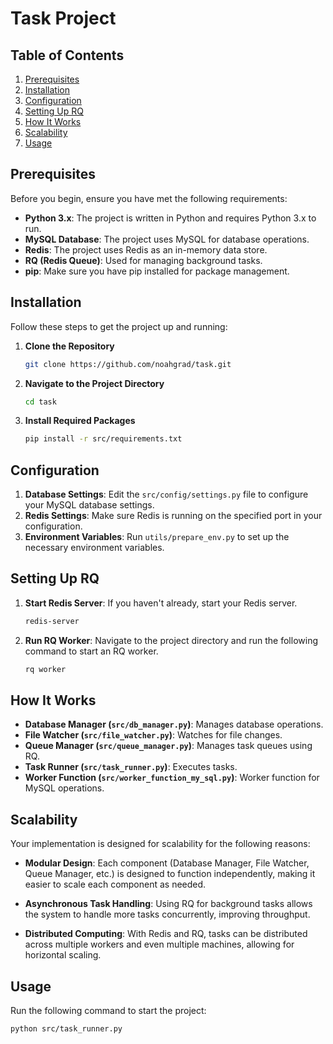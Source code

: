 # Task Project

## Table of Contents

1. [Prerequisites](#prerequisites)
2. [Installation](#installation)
3. [Configuration](#configuration)
4. [Setting Up RQ](#setting-up-rq)
5. [How It Works](#how-it-works)
6. [Scalability](#scalability)
7. [Usage](#usage)

## Prerequisites

Before you begin, ensure you have met the following requirements:

- **Python 3.x**: The project is written in Python and requires Python 3.x to run.
- **MySQL Database**: The project uses MySQL for database operations.
- **Redis**: The project uses Redis as an in-memory data store.
- **RQ (Redis Queue)**: Used for managing background tasks.
- **pip**: Make sure you have pip installed for package management.

## Installation

Follow these steps to get the project up and running:

1. **Clone the Repository**

    ```bash
    git clone https://github.com/noahgrad/task.git
    ```

2. **Navigate to the Project Directory**

    ```bash
    cd task
    ```

3. **Install Required Packages**

    ```bash
    pip install -r src/requirements.txt
    ```

## Configuration

1. **Database Settings**: Edit the `src/config/settings.py` file to configure your MySQL database settings.
2. **Redis Settings**: Make sure Redis is running on the specified port in your configuration.
3. **Environment Variables**: Run `utils/prepare_env.py` to set up the necessary environment variables.

## Setting Up RQ

1. **Start Redis Server**: If you haven't already, start your Redis server.

    ```bash
    redis-server
    ```

2. **Run RQ Worker**: Navigate to the project directory and run the following command to start an RQ worker.

    ```bash
    rq worker
    ```

## How It Works

- **Database Manager (`src/db_manager.py`)**: Manages database operations.
- **File Watcher (`src/file_watcher.py`)**: Watches for file changes.
- **Queue Manager (`src/queue_manager.py`)**: Manages task queues using RQ.
- **Task Runner (`src/task_runner.py`)**: Executes tasks.
- **Worker Function (`src/worker_function_my_sql.py`)**: Worker function for MySQL operations.

## Scalability

Your implementation is designed for scalability for the following reasons:

- **Modular Design**: Each component (Database Manager, File Watcher, Queue Manager, etc.) is designed to function independently, making it easier to scale each component as needed.
  
- **Asynchronous Task Handling**: Using RQ for background tasks allows the system to handle more tasks concurrently, improving throughput.

- **Distributed Computing**: With Redis and RQ, tasks can be distributed across multiple workers and even multiple machines, allowing for horizontal scaling.

## Usage

Run the following command to start the project:

```bash
python src/task_runner.py

